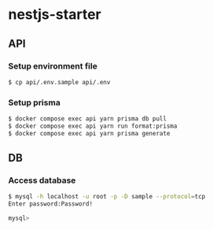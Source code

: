 # nestjs-starter

## API

### Setup environment file

```bash
$ cp api/.env.sample api/.env
```

### Setup prisma

```bash
$ docker compose exec api yarn prisma db pull
$ docker compose exec api yarn run format:prisma
$ docker compose exec api yarn prisma generate
```

## DB

### Access database

```bash
$ mysql -h localhost -u root -p -D sample --protocol=tcp
Enter password:Password!

mysql>
```
